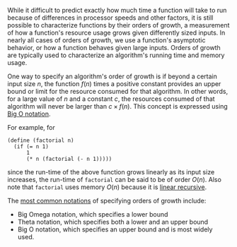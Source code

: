While it difficult to predict exactly how much time a function will take to run because of differences in processor speeds and other factors, it is still possible to characterize functions by their orders of growth, a measurement of how a function's resource usage grows given differently sized inputs. In nearly all cases of orders of growth, we use a function's asymptotic behavior, or how a function behaves given large inputs. Orders of growth are typically used to characterize an algorithm's running time and memory usage.

One way to specify an algorithm's order of growth is if beyond a certain input size $n$, the function $f(n)$ times a positive constant provides an upper bound or limit for the resource consumed for that algorithm. In other words, for a large value of $n$ and a constant $c$, the resources consumed of that algorithm will never be larger than $c × f(n)$. This concept is expressed using [Big O notation](wiki:big-o-notation). 

For example, for

    (define (factorial n)
      (if (= n 1)
          1
          (* n (factorial (- n 1)))))

since the run-time of the above function grows linearly as its input size increases, the run-time of `factorial` can be said to be of order $O(n)$. Also note that `factorial` uses memory $O(n)$ because it is [linear recursive](http://mitpress.mit.edu/sicp/full-text/book/book-Z-H-11.html#%_sec_1.2.1).

The [most common notations](http://en.wikipedia.org/wiki/Big_O_notation#Family_of_Bachmann.E2.80.93Landau_notations) of specifying orders of growth include: 

- Big Omega notation, which specifies a lower bound
- Theta notation, which specifies both a lower and an upper bound
- Big O notation, which specifies an upper bound and is most widely used.